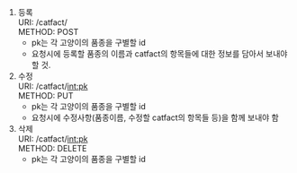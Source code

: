 <!-- TODO -->
1) 등록 <br>
   URI: /catfact/<br>
   METHOD: POST <br>
   - pk는 각 고양이의 품종을 구별할 id
   - 요청시에 등록할 품종의 이름과 catfact의 항목들에 대한 정보를 담아서 보내야 할 것.
2) 수정 <br>
   URI: /catfact/<int:pk> <br>
   METHOD: PUT <br>
   - pk는 각 고양이의 품종을 구별할 id
   - 요청시에 수정사항(품종이름, 수정할 catfact의 항목들 등)을 함께 보내야 함
3) 삭제 <br>
   URI: /catfact/<int:pk> <br>
   METHOD: DELETE
   - pk는 각 고양이의 품종을 구별할 id